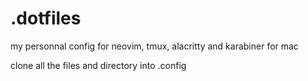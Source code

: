 # .dotfiles
my personnal config for neovim, tmux, alacritty and karabiner for mac

clone all the files and directory into .config
